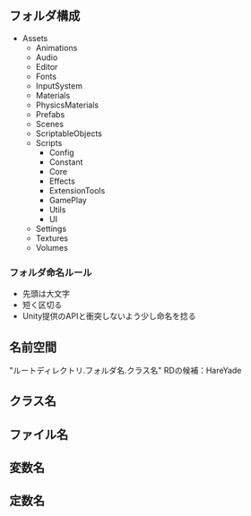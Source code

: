## フォルダ構成

- Assets
  - Animations
  - Audio
  - Editor
  - Fonts
  - InputSystem
  - Materials
  - PhysicsMaterials
  - Prefabs
  - Scenes
  - ScriptableObjects
  - Scripts
    - Config
    - Constant
    - Core
    - Effects
    - ExtensionTools
    - GamePlay
    - Utils
    - UI
  - Settings
  - Textures
  - Volumes

### フォルダ命名ルール
- 先頭は大文字
- 短く区切る
- Unity提供のAPIと衝突しないよう少し命名を捻る

## 名前空間
"ルートディレクトリ.フォルダ名.クラス名"
RDの候補：HareYade

## クラス名

## ファイル名

## 変数名

## 定数名

